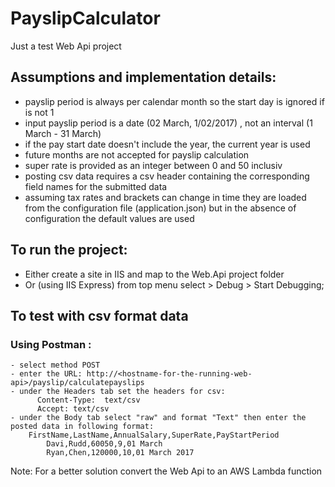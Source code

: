 # PayslipCalculator
Just a test Web Api project

## Assumptions and implementation details:

- payslip period is always per calendar month so the start day is ignored if is not 1
- input payslip period is a date (02 March, 1/02/2017) , not an interval (1 March - 31 March)
- if the pay start date doesn't include the year, the current year is used
- future months are not accepted for payslip calculation
- super rate is provided as an integer between 0 and 50 inclusiv
- posting csv data requires a csv header containing the corresponding field names for the submitted data
- assuming tax rates and brackets can change in time they are loaded from the configuration file (application.json) but in the absence of configuration the default values are used

## To run the project:
- Either create a site in IIS and map to the Web.Api project folder 
- Or  (using  IIS Express) from top menu select  > Debug > Start Debugging;

## To test with csv format data
### Using Postman :
	- select method POST
	- enter the URL: http://<hostname-for-the-running-web-api>/payslip/calculatepayslips
	- under the Headers tab set the headers for csv: 
	      Content-Type:  text/csv
	      Accept: text/csv  
	- under the Body tab select "raw" and format "Text" then enter the posted data in following format:
	    FirstName,LastName,AnnualSalary,SuperRate,PayStartPeriod
            Davi,Rudd,60050,9,01 March
            Ryan,Chen,120000,10,01 March 2017
	
Note: For a better solution convert the Web Api to an AWS Lambda function 
	


